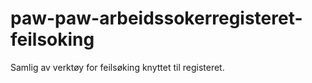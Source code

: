 # paw-paw-arbeidssokerregisteret-feilsoking
Samlig av verktøy for feilsøking knyttet til registeret. 
